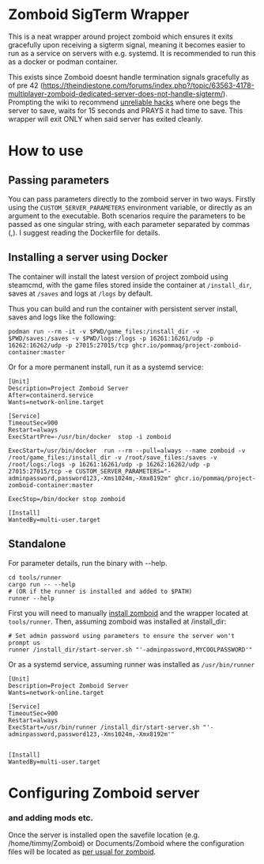 # Zomboid SigTerm Wrapper
This is a neat wrapper around project zomboid which ensures it exits gracefully upon receiving a sigterm signal,
meaning it becomes easier to run as a service on servers with e.g. systemd. It is recommended to run this as a docker or podman container.

This exists since Zomboid doesnt handle termination signals gracefully as of pre 42 (https://theindiestone.com/forums/index.php?/topic/63563-4178-multiplayer-zomboid-dedicated-server-does-not-handle-sigterm/). Prompting the wiki to recommend [unreliable hacks](https://pzwiki.net/wiki/Dedicated_Server#System.d)
where one begs the server to save, waits for 15 seconds and PRAYS it had time to save. This wrapper will exit ONLY when said server has exited cleanly.

# How to use
## Passing parameters
You can pass parameters directly to the zomboid server in two ways.
Firstly using the `CUSTOM_SERVER_PARAMETERS` environment variable, or directly as an argument to the executable. Both scenarios require the parameters to be passed as one singular string, with each parameter separated by commas (,). I suggest reading the Dockerfile for details.

## Installing a server using Docker
The container will install the latest version of project zomboid using steamcmd, with the game files stored inside the container at `/install_dir`, saves at `/saves` and logs at `/logs` by default. 

Thus you can build and run the container with persistent server install, saves and logs like the following:
```shell
podman run --rm -it -v $PWD/game_files:/install_dir -v $PWD/saves:/saves -v $PWD/logs:/logs -p 16261:16261/udp -p 16262:16262/udp -p 27015:27015/tcp ghcr.io/pommaq/project-zomboid-container:master
```
Or for a more permanent install, run it as a systemd service:
```
[Unit]
Description=Project Zomboid Server
After=containerd.service
Wants=network-online.target

[Service]
TimeoutSec=900
Restart=always
ExecStartPre=-/usr/bin/docker  stop -i zomboid

ExecStart=/usr/bin/docker  run --rm --pull=always --name zomboid -v /root/game_files:/install_dir -v /root/save_files:/saves -v /root/logs:/logs -p 16261:16261/udp -p 16262:16262/udp -p 27015:27015/tcp -e CUSTOM_SERVER_PARAMETERS="-adminpassword,password123,-Xms1024m,-Xmx8192m" ghcr.io/pommaq/project-zomboid-container:master

ExecStop=/bin/docker stop zomboid

[Install]
WantedBy=multi-user.target
```

## Standalone
For parameter details, run the binary with --help.
```shell
cd tools/runner
cargo run -- --help
# (OR if the runner is installed and added to $PATH)
runner --help
```

First you will need to manually [install zomboid](https://pzwiki.net/wiki/Dedicated_Server#Through_SteamCMD) and the wrapper located at `tools/runner`.
Then, assuming zomboid was installed at /install_dir:
```shell
# Set admin password using parameters to ensure the server won't prompt us
runner /install_dir/start-server.sh "'-adminpassword,MYCOOLPASSWORD'"
```

Or as a systemd service, assuming runner was installed as `/usr/bin/runner`

```
[Unit]
Description=Project Zomboid Server
Wants=network-online.target

[Service]
TimeoutSec=900
Restart=always
ExecStart=/usr/bin/runner /install_dir/start-server.sh "'-adminpassword,password123,-Xms1024m,-Xmx8192m'"


[Install]
WantedBy=multi-user.target
```


# Configuring Zomboid server
### and adding mods etc.
Once the server is installed open the savefile location (e.g. /home/timmy/Zomboid) or Documents/Zomboid where the configuration files will be located as [per usual for zomboid](https://pzwiki.net/wiki/Dedicated_Server#Customizing_Settings).



